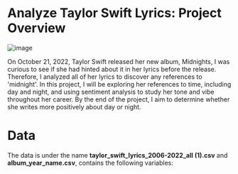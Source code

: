 # Analyze Taylor Swift Lyrics: Project Overview
 
![image](https://user-images.githubusercontent.com/114705723/223819354-7e7f86a5-69cc-44b4-ab5a-9458247070b0.png)

On October 21, 2022, Taylor Swift released her new album, Midnights, I was curious to see if she had hinted about it in her lyrics before the release. Therefore, I analyzed all of her lyrics to discover any references to 'midnight'. In this project, I will be exploring her references to time, including day and night, and using sentiment analysis to study her tone and vibe throughout her career. By the end of the project, I aim to determine whether she writes more positively about day or night.

# Data
The data is under the name **taylor_swift_lyrics_2006-2022_all (1).csv** and **album_year_name.csv**, contains the following variables:
